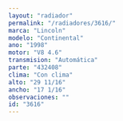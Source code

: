 ```yaml
---
layout: "radiador"
permalink: "/radiadores/3616/"
marca: "Lincoln"
modelo: "Continental"
ano: "1998"
motor: "V8 4.6"
transmision: "Automática"
parte: "432408"
clima: "Con clima"
alto: "29 11/16"
ancho: "17 1/16"
observaciones: ""
id: "3616"
---
```


